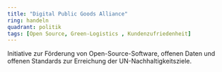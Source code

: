 ```yaml
---
title: "Digital Public Goods Alliance"
ring: handeln
quadrant: politik
tags: [Open Source, Green-Logistics , Kundenzufriedenheit]
---
```


Initiative zur Förderung von Open-Source-Software, offenen Daten und offenen Standards zur Erreichung der UN-Nachhaltigkeitsziele.
